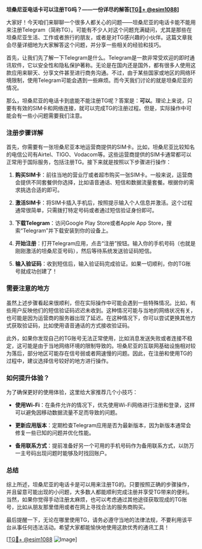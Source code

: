 **坦桑尼亚电话卡可以注册TG吗？——一份详尽的解答[[TG💪+ @esim1088](https://t.me/s/esim1088)]**

大家好！今天咱们来聊聊一个很多人都关心的问题——坦桑尼亚的电话卡能不能用来注册Telegram（简称TG）。可能有不少人对这个问题充满疑问，尤其是那些在坦桑尼亚生活、工作或者旅行的朋友，或者是对TG感兴趣的小伙伴。这篇文章我会尽量详细地为大家解答这个问题，并分享一些相关的经验和技巧。

首先，让我们先了解一下Telegram是什么。Telegram是一款非常受欢迎的即时通讯软件，它以安全性和隐私保护著称。无论是在国内还是国外，都有很多人使用这款应用来聊天、分享文件甚至进行商务沟通。不过，由于某些国家或地区的网络环境限制，使用Telegram可能会遇到一些麻烦。而今天我们讨论的就是坦桑尼亚的情况。

那么，坦桑尼亚的电话卡到底能不能注册TG呢？答案是：**可以**。理论上来说，只要有有效的SIM卡和网络连接，就可以完成TG的注册过程。但是，实际操作中可能会有一些小问题需要我们注意。

### 注册步骤详解

首先，你需要有一张坦桑尼亚本地运营商提供的SIM卡。比如，坦桑尼亚比较知名的电信公司有Airtel、TIGO、Vodacom等。这些运营商提供的SIM卡通常都可以正常用于国际服务，包括注册TG。接下来就是按照以下步骤进行操作：

1. **购买SIM卡**：前往当地的营业厅或者超市购买一张SIM卡。一般来说，运营商会提供不同套餐供你选择，比如语音通话、短信和数据流量套餐。根据你的需求挑选合适的即可。
   
2. **激活SIM卡**：将SIM卡插入手机后，按照提示输入个人信息并激活。这个过程通常很简单，只需拨打特定号码或者通过短信验证身份即可。

3. **下载Telegram**：访问Google Play Store或者Apple App Store，搜索“Telegram”并下载安装到你的设备上。

4. **开始注册**：打开Telegram应用，点击“注册”按钮。输入你的手机号码（也就是刚刚激活的坦桑尼亚号码），然后等待系统发送验证码短信。

5. **输入验证码**：收到短信后，输入验证码完成验证。如果一切顺利，你的TG账号就成功创建了！

### 需要注意的地方

虽然上述步骤看起来很顺利，但在实际操作中可能会遇到一些特殊情况。比如，有些用户反映他们的短信验证码迟迟未收到。这种情况可能与当地的网络状况有关，也可能是因为运营商的服务器出现了延迟。在这种情况下，你可以尝试更换其他方式获取验证码，比如使用语音通话的方式接收验证码。

此外，如果你发现自己的TG账号无法正常使用，比如消息发送失败或者连接不稳定，这可能是由于当地网络环境的限制导致的。坦桑尼亚的互联网基础设施相对较为落后，部分地区可能存在信号弱或者网速慢的问题。因此，在注册和使用TG的过程中，建议选择信号较好的地方进行操作。

### 如何提升体验？

为了确保更好的使用体验，这里给大家推荐几个小技巧：

- **使用Wi-Fi**：在条件允许的情况下，优先使用Wi-Fi网络进行注册和登录，这样可以避免因移动数据流量不足而导致的问题。
  
- **更新应用版本**：定期检查Telegram应用是否为最新版本，因为新版本通常会修复一些已知的问题并优化性能。

- **备用联系方式**：提前准备好另一个可用的手机号码作为备用联系方式，以防万一主号码出现问题时能够及时找回账户。

### 总结

综上所述，坦桑尼亚的电话卡是可以用来注册TG的。只要按照正确的步骤操作，并且留意可能出现的小问题，大多数人都能顺利完成注册并享受TG带来的便利。当然，如果你觉得手动注册太麻烦，也可以考虑通过其他途径获取现成的TG账号，比如从朋友那里借用或者在网上寻找合法的服务商购买。

最后提醒一下，无论在哪里使用TG，请务必遵守当地的法律法规，不要利用该平台从事任何违法活动。希望大家都能愉快地使用这款优秀的通讯工具！

[[TG💪+ @esim1088](https://t.me/s/esim1088) ![Image](https://i.postimg.cc/4NQfJmqS/Snipaste-2025-05-13-00-14-12.png)]
